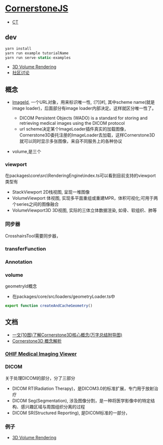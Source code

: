 # [CornerstoneJS](https://www.cornerstonejs.org/)

- [CT](/dental/ct.md)

## dev
```js
yarn install
yarn run example tutorialName
yarn run serve-static-examples
```

- [3D Volume Rendering](https://www.cornerstonejs.org/live-examples/volumeviewport3d)
- [社区讨论](https://community.ohif.org/)

## 概念

- [ImageId](https://www.cornerstonejs.org/docs/concepts/cornerstone-core/imageId), 一个URL对象，用来标识唯一性, <scheme name>:<hierarchical part>[?<query>][#<fragment>], 其中scheme name(就是image loader)，后面部分有image loader内部决定。这样就区分唯一性了。
    - DICOM Persistent Objects (WADO) is a standard for storing and retrieving medical images using the DICOM protocol
    - url scheme决定某个ImageLoader插件真实的加载图像，Cornerstone3D委托注册的ImageLoader去加载，这样Cornerstone3D就可以同时显示多张图像，来自不同服务上的各种协议

- volume,是三个

### viewport
在packages\core\src\RenderingEngine\index.ts可以看到目前支持的viewport类型有
- StackViewport 2D栈视图, 呈现一堆图像
- VolumeViewport 体视图, 实现多平面重组或重建MPR，体积可视化;可用于两个series之间的图像融合
- VolumeViewport3D 3D视图, 实际的三体立体数据渲染, 如骨、软组织、肺等

### 同步器
CrosshairsTool需要同步器，


### transferFunction

### Annotation

### volume

geometryId概念
- 在packages/core/src/loaders/geometryLoader.ts中
```ts
export function createAndCacheGeometry()
```

## 文档
- [一文(10图)了解Cornerstone3D核心概念(万字总结附导图) ](https://juejin.cn/post/7326432875955798027)
- [Cornerstone3D 概念解析](https://gitcode.com/jianyaoo/vue-cornerstone-demo/overview)

### [OHIF Medical Imaging Viewer](https://github.com/lmj01/Viewers)

### DICOM
关于处理DICOM的部分，分了三部分
- DICOM RT(Radiation Therapy)，是DICOM3.0的标准扩展，专门用于放射治疗
- DICOM Seg(Segmentation), 涉及图像分割，是一种将医学影像中的特定结构、感兴趣区域与周围组织分离的过程
- DICOM SR(Structured Reporting), 是DICOM标准的一部分，

### 例子

- [3D Volume Rendering](https://www.cornerstonejs.org/live-examples/volumeviewport3d)